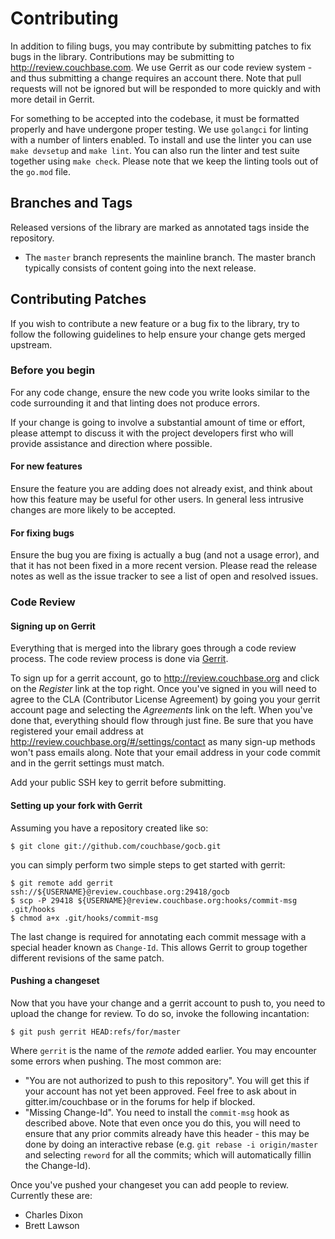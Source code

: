 # Contributing

In addition to filing bugs, you may contribute by submitting patches to fix bugs in the library.
Contributions may be submitting to <http://review.couchbase.com>.
We use Gerrit as our code review system - and thus submitting a change requires an account there.
Note that pull requests will not be ignored but will be responded to more quickly and with more detail in Gerrit.

For something to be accepted into the codebase, it must be formatted properly and have undergone proper testing.
We use `golangci` for linting with a number of linters enabled.
To install and use the linter you can use `make devsetup` and `make lint`.
You can also run the linter and test suite together using `make check`.
Please note that we keep the linting tools out of the `go.mod` file.

## Branches and Tags

Released versions of the library are marked as annotated tags inside the repository.

* The `master` branch represents the mainline branch. The master branch typically consists of content going into the next release.

## Contributing Patches

If you wish to contribute a new feature or a bug fix to the library, try to follow the following guidelines to help
ensure your change gets merged upstream.

### Before you begin

For any code change, ensure the new code you write looks similar to the code surrounding it and that linting does not produce errors.

If your change is going to involve a substantial amount of time or effort, please attempt to discuss it with the project
developers first who will provide assistance and direction where possible.

#### For new features

Ensure the feature you are adding does not already exist, and think about how this feature may be useful for other users.
In general less intrusive changes are more likely to be accepted.

#### For fixing bugs

Ensure the bug you are fixing is actually a bug (and not a usage error), and that it has not been fixed in a more recent
version. Please read the release notes as well as the issue tracker to see a list of open and resolved issues.

### Code Review

#### Signing up on Gerrit

Everything that is merged into the library goes through a code review process.  The code review process is done via
[Gerrit](http://review.couchbase.org).

To sign up for a gerrit account, go to http://review.couchbase.org and click on the _Register_ link at the top right.
Once you've signed in you will need to agree to the CLA (Contributor License Agreement) by going you your gerrit
account page and selecting the _Agreements_ link on the left.
When you've done that, everything should flow through just fine.
Be sure that you have registered your email address at http://review.couchbase.org/#/settings/contact as many sign-up methods
won't pass emails along.
Note that your email address in your code commit and in the gerrit settings must match.

Add your public SSH key to gerrit before submitting.

#### Setting up your fork with Gerrit

Assuming you have a repository created like so:

```
$ git clone git://github.com/couchbase/gocb.git
```

you can simply perform two simple steps to get started with gerrit:

```
$ git remote add gerrit ssh://${USERNAME}@review.couchbase.org:29418/gocb
$ scp -P 29418 ${USERNAME}@review.couchbase.org:hooks/commit-msg .git/hooks
$ chmod a+x .git/hooks/commit-msg
```

The last change is required for annotating each commit message with a special header known as `Change-Id`.
This allows Gerrit to group together different revisions of the same patch.

#### Pushing a changeset

Now that you have your change and a gerrit account to push to, you need to upload the change for review.
To do so, invoke the following incantation:

```
$ git push gerrit HEAD:refs/for/master
```

Where `gerrit` is the name of the _remote_ added earlier.
You may encounter some errors when pushing.
The most common are:

* "You are not authorized to push to this repository".
  You will get this if your account has not yet been approved.
  Feel free to ask about in gitter.im/couchbase or in the forums for help if blocked.
* "Missing Change-Id". You need to install the `commit-msg` hook as described above.
  Note that even once you do this, you will need to ensure that any prior commits already have this header - this may be
  done by doing an interactive rebase (e.g.  `git rebase -i origin/master` and selecting `reword` for all the commits;
  which will automatically fillin the Change-Id).


Once you've pushed your changeset you can add people to review.
Currently these are:

* Charles Dixon
* Brett Lawson
